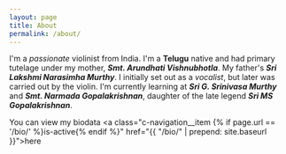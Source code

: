 ```yaml
---
layout: page
title: About
permalink: /about/
---
```

I'm a *passionate* violinist from India. I'm a **Telugu** native and had primary tutelage under my mother, **_Smt. Arundhati Vishnubhotla_**. My father's **_Sri Lakshmi Narasimha Murthy_**. I initially set out as a *vocalist*, but later was carried out by the violin. I'm currently learning at **_Sri G. Srinivasa Murthy_** and **_Smt. Narmada Gopalakrishnan_**, daughter of the late legend **_Sri MS Gopalakrishnan_**.

You can view my biodata <a class="c-navigation__item {% if page.url == '/bio/' %}is-active{% endif %}" href="{{ "/bio/" | prepend: site.baseurl }}">here</a>
